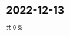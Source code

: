 # 2022-12-13

共 0 条

<!-- BEGIN WEIBO -->
<!-- 最后更新时间 Tue Dec 13 2022 07:00:47 GMT+0800 (China Standard Time) -->

<!-- END WEIBO -->
